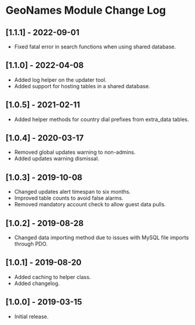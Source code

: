 
# GeoNames Module Change Log

## [1.1.1] - 2022-09-01

- Fixed fatal error in search functions when using shared database.

## [1.1.0] - 2022-04-08

- Added log helper on the updater tool.
- Added support for hosting tables in a shared database.

## [1.0.5] - 2021-02-11

- Added helper methods for country dial prefixes from extra_data tables.

## [1.0.4] - 2020-03-17

- Removed global updates warning to non-admins.
- Added updates warning dismissal.

## [1.0.3] - 2019-10-08

- Changed updates alert timespan to six months.
- Improved table counts to avoid false alarms.
- Removed mandatory account check to allow guest data pulls.

## [1.0.2] - 2019-08-28

- Changed data importing method due to issues with MySQL file imports through PDO.

## [1.0.1] - 2019-08-20

- Added caching to helper class.
- Added changelog.

## [1.0.0] - 2019-03-15

- Initial release.
